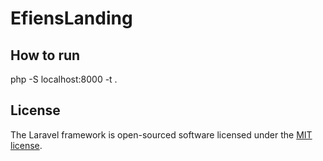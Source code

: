 # EfiensLanding

## How to run

php -S localhost:8000 -t .

## License

The Laravel framework is open-sourced software licensed under the [MIT license](https://opensource.org/licenses/MIT).